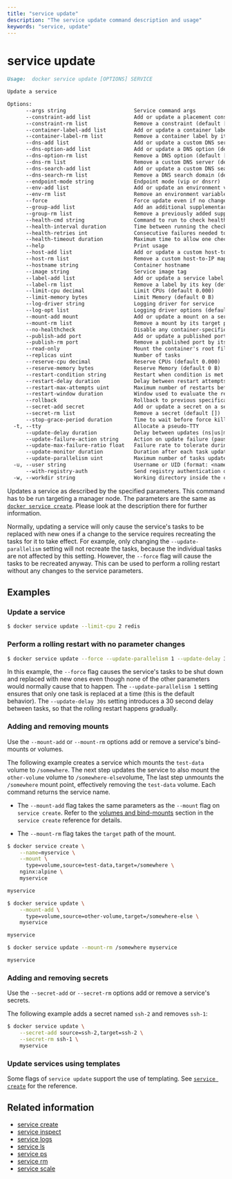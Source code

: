 ```yaml
---
title: "service update"
description: "The service update command description and usage"
keywords: "service, update"
---
```


<!-- This file is maintained within the docker/docker Github
     repository at https://github.com/docker/docker/. Make all
     pull requests against that repo. If you see this file in
     another repository, consider it read-only there, as it will
     periodically be overwritten by the definitive file. Pull
     requests which include edits to this file in other repositories
     will be rejected.
-->

# service update

```Markdown
Usage:  docker service update [OPTIONS] SERVICE

Update a service

Options:
      --args string                      Service command args
      --constraint-add list              Add or update a placement constraint (default [])
      --constraint-rm list               Remove a constraint (default [])
      --container-label-add list         Add or update a container label (default [])
      --container-label-rm list          Remove a container label by its key (default [])
      --dns-add list                     Add or update a custom DNS server (default [])
      --dns-option-add list              Add or update a DNS option (default [])
      --dns-option-rm list               Remove a DNS option (default [])
      --dns-rm list                      Remove a custom DNS server (default [])
      --dns-search-add list              Add or update a custom DNS search domain (default [])
      --dns-search-rm list               Remove a DNS search domain (default [])
      --endpoint-mode string             Endpoint mode (vip or dnsrr)
      --env-add list                     Add or update an environment variable (default [])
      --env-rm list                      Remove an environment variable (default [])
      --force                            Force update even if no changes require it
      --group-add list                   Add an additional supplementary user group to the container (default [])
      --group-rm list                    Remove a previously added supplementary user group from the container (default [])
      --health-cmd string                Command to run to check health
      --health-interval duration         Time between running the check (ns|us|ms|s|m|h)
      --health-retries int               Consecutive failures needed to report unhealthy
      --health-timeout duration          Maximum time to allow one check to run (ns|us|ms|s|m|h)
      --help                             Print usage
      --host-add list                    Add or update a custom host-to-IP mapping (host:ip) (default [])
      --host-rm list                     Remove a custom host-to-IP mapping (host:ip) (default [])
      --hostname string                  Container hostname
      --image string                     Service image tag
      --label-add list                   Add or update a service label (default [])
      --label-rm list                    Remove a label by its key (default [])
      --limit-cpu decimal                Limit CPUs (default 0.000)
      --limit-memory bytes               Limit Memory (default 0 B)
      --log-driver string                Logging driver for service
      --log-opt list                     Logging driver options (default [])
      --mount-add mount                  Add or update a mount on a service
      --mount-rm list                    Remove a mount by its target path (default [])
      --no-healthcheck                   Disable any container-specified HEALTHCHECK
      --publish-add port                 Add or update a published port
      --publish-rm port                  Remove a published port by its target port
      --read-only                        Mount the container's root filesystem as read only
      --replicas uint                    Number of tasks
      --reserve-cpu decimal              Reserve CPUs (default 0.000)
      --reserve-memory bytes             Reserve Memory (default 0 B)
      --restart-condition string         Restart when condition is met (none, on-failure, or any)
      --restart-delay duration           Delay between restart attempts (ns|us|ms|s|m|h)
      --restart-max-attempts uint        Maximum number of restarts before giving up
      --restart-window duration          Window used to evaluate the restart policy (ns|us|ms|s|m|h)
      --rollback                         Rollback to previous specification
      --secret-add secret                Add or update a secret on a service
      --secret-rm list                   Remove a secret (default [])
      --stop-grace-period duration       Time to wait before force killing a container (ns|us|ms|s|m|h)
  -t, --tty                              Allocate a pseudo-TTY
      --update-delay duration            Delay between updates (ns|us|ms|s|m|h) (default 0s)
      --update-failure-action string     Action on update failure (pause|continue) (default "pause")
      --update-max-failure-ratio float   Failure rate to tolerate during an update
      --update-monitor duration          Duration after each task update to monitor for failure (ns|us|ms|s|m|h) (default 0s)
      --update-parallelism uint          Maximum number of tasks updated simultaneously (0 to update all at once) (default 1)
  -u, --user string                      Username or UID (format: <name|uid>[:<group|gid>])
      --with-registry-auth               Send registry authentication details to swarm agents
  -w, --workdir string                   Working directory inside the container
```

Updates a service as described by the specified parameters. This command has to be run targeting a manager node.
The parameters are the same as [`docker service create`](service_create.md). Please look at the description there
for further information.

Normally, updating a service will only cause the service's tasks to be replaced with new ones if a change to the
service requires recreating the tasks for it to take effect. For example, only changing the
`--update-parallelism` setting will not recreate the tasks, because the individual tasks are not affected by this
setting. However, the `--force` flag will cause the tasks to be recreated anyway. This can be used to perform a
rolling restart without any changes to the service parameters.

## Examples

### Update a service

```bash
$ docker service update --limit-cpu 2 redis
```

### Perform a rolling restart with no parameter changes

```bash
$ docker service update --force --update-parallelism 1 --update-delay 30s redis
```

In this example, the `--force` flag causes the service's tasks to be shut down
and replaced with new ones even though none of the other parameters would
normally cause that to happen. The `--update-parallelism 1` setting ensures
that only one task is replaced at a time (this is the default behavior). The
`--update-delay 30s` setting introduces a 30 second delay between tasks, so
that the rolling restart happens gradually.

### Adding and removing mounts

Use the `--mount-add` or `--mount-rm` options add or remove a service's bind-mounts
or volumes.

The following example creates a service which mounts the `test-data` volume to
`/somewhere`. The next step updates the service to also mount the `other-volume`
volume to `/somewhere-else`volume, The last step unmounts the `/somewhere` mount
point, effectively removing the `test-data` volume. Each command returns the
service name.

- The `--mount-add` flag takes the same parameters as the `--mount` flag on
  `service create`. Refer to the [volumes and
  bind-mounts](service_create.md#volumes-and-bind-mounts-mount) section in the
  `service create` reference for details.

- The `--mount-rm` flag takes the `target` path of the mount.

```bash
$ docker service create \
    --name=myservice \
    --mount \
      type=volume,source=test-data,target=/somewhere \
    nginx:alpine \
    myservice

myservice

$ docker service update \
    --mount-add \
      type=volume,source=other-volume,target=/somewhere-else \
    myservice

myservice

$ docker service update --mount-rm /somewhere myservice

myservice
```

### Adding and removing secrets

Use the `--secret-add` or `--secret-rm` options add or remove a service's
secrets.

The following example adds a secret named `ssh-2` and removes `ssh-1`:

```bash
$ docker service update \
    --secret-add source=ssh-2,target=ssh-2 \
    --secret-rm ssh-1 \
    myservice
```

### Update services using templates

Some flags of `service update` support the use of templating.
See [`service create`](./service_create.md#templating) for the reference.

## Related information

* [service create](service_create.md)
* [service inspect](service_inspect.md)
* [service logs](service_logs.md)
* [service ls](service_ls.md)
* [service ps](service_ps.md)
* [service rm](service_rm.md)
* [service scale](service_scale.md)
